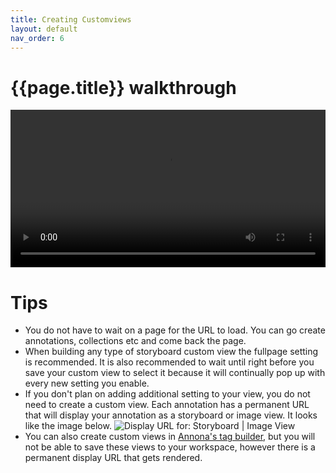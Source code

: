 ```yaml
---
title: Creating Customviews
layout: default
nav_order: 6
---
```

# {{page.title}} walkthrough

<video id="video" controls preload="metadata" width="100%">
   <source src="{{site.baseurl}}/videos/customviews.mp4" type="video/mp4">
</video>

# Tips
* You do not have to wait on a page for the URL to load. You can go create annotations, collections etc and come back the page.
* When building any type of storyboard custom view the fullpage setting is recommended. It is also recommended to wait until right before you save your custom view to select it because it will continually pop up with every new setting you enable.
* If you don't plan on adding additional setting to your view, you do not need to create a custom view. Each annotation has a permanent URL that will display your annotation as a storyboard or image view. It looks like the image below.
![Display URL for: Storyboard | Image View]({{site.baseurl}}/displayurl.png)
* You can also create custom views in [Annona's tag builder](https://ncsu-libraries.github.io/annona/tools/#/tag-builder), but you will not be able to save these views to your workspace, however there is a permanent display URL that gets rendered.
